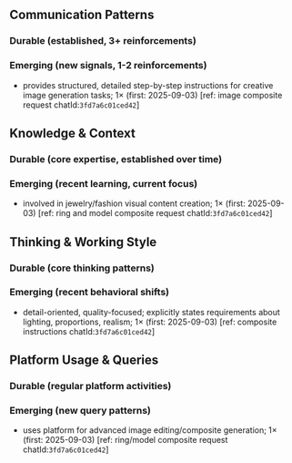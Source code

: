 ## Communication Patterns
### Durable (established, 3+ reinforcements)

### Emerging (new signals, 1-2 reinforcements)
- provides structured, detailed step-by-step instructions for creative image generation tasks; 1× (first: 2025-09-03) [ref: image composite request chatId:`3fd7a6c01ced42`]

## Knowledge & Context
### Durable (core expertise, established over time)

### Emerging (recent learning, current focus)
- involved in jewelry/fashion visual content creation; 1× (first: 2025-09-03) [ref: ring and model composite request chatId:`3fd7a6c01ced42`]

## Thinking & Working Style
### Durable (core thinking patterns)

### Emerging (recent behavioral shifts)
- detail-oriented, quality-focused; explicitly states requirements about lighting, proportions, realism; 1× (first: 2025-09-03) [ref: composite instructions chatId:`3fd7a6c01ced42`]

## Platform Usage & Queries
### Durable (regular platform activities)

### Emerging (new query patterns)
- uses platform for advanced image editing/composite generation; 1× (first: 2025-09-03) [ref: ring/model composite request chatId:`3fd7a6c01ced42`]